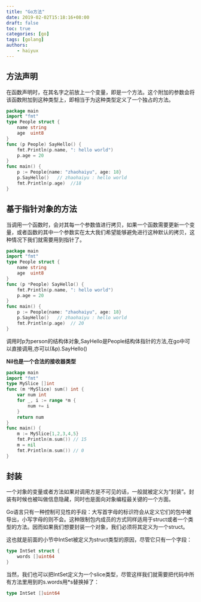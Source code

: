 ```yaml
---
title: "Go方法"
date: 2019-02-02T15:18:16+08:00
draft: false
toc: true
categories: [go]
tags: [golang]
authors:
    - haiyux
---
```



## 方法声明

在函数声明时，在其名字之前放上一个变量，即是一个方法。这个附加的参数会将该函数附加到这种类型上，即相当于为这种类型定义了一个独占的方法。

```go
package main
import "fmt"
type People struct {
	name string
	age  uint8
}
func (p People) SayHello() {
	fmt.Println(p.name, ": hello world")
	p.age = 20
}
func main() {
	p := People{name: "zhaohaiyu", age: 18} 
	p.SayHello()   // zhaohaiyu : hello world
	fmt.Println(p.age)	//18
}
```

## 基于指针对象的方法

当调用一个函数时，会对其每一个参数值进行拷贝，如果一个函数需要更新一个变量，或者函数的其中一个参数实在太大我们希望能够避免进行这种默认的拷贝，这种情况下我们就需要用到指针了。

```go
package main
import "fmt"
type People struct {
	name string
	age  uint8
}
func (p *People) SayHello() {
	fmt.Println(p.name, ": hello world")
    p.age = 20
}
func main() {
	p := People{name: "zhaohaiyu", age: 18} 
	p.SayHello()   // zhaohaiyu : hello world
    fmt.Println(p.age)	// 20
}
```

调用时p为person的结构体对象,SayHello是People结构体指针的方法,在go中可以直接调用,亦可以(&p).SayHello()

**Nil也是一个合法的接收器类型**

```go
package main
import "fmt"
type MySlice []int
func (m *MySlice) sum() int {
	var num int
	for _, i := range *m {
		num += i
	}
	return num
}
func main() {
	m := MySlice{1,2,3,4,5}
	fmt.Println(m.sum()) // 15
	m = nil
	fmt.Println(m.sum()) // 0
}
```

## 封装

一个对象的变量或者方法如果对调用方是不可见的话，一般就被定义为“封装”。封装有时候也被叫做信息隐藏，同时也是面向对象编程最关键的一个方面。

Go语言只有一种控制可见性的手段：大写首字母的标识符会从定义它们的包中被导出，小写字母的则不会。这种限制包内成员的方式同样适用于struct或者一个类型的方法。因而如果我们想要封装一个对象，我们必须将其定义为一个struct。

这也就是前面的小节中IntSet被定义为struct类型的原因，尽管它只有一个字段：

```go
type IntSet struct {
    words []uint64
}
```

当然，我们也可以把IntSet定义为一个slice类型，尽管这样我们就需要把代码中所有方法里用到的s.words用*s替换掉了：

```go
type IntSet []uint64
```